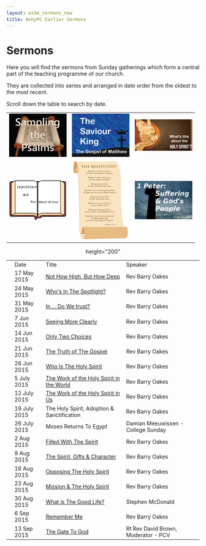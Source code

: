 ```yaml
---
layout: wide_sermons_new
title: AshyPC Earlier Sermons
---
```


# Sermons

Here you will find the sermons from Sunday gatherings which form a central part of the teaching programme of our church.

They are collected into series and arranged in date order from the oldest to the most recent.

Scroll down the table to search by date.

<div id='sermons'> 
<table>
<tr>
<td><img src="/images/psalms_300x225.png" width="150" alt="Sampling The Psalms"></a></td>
<td><img src="/images/matthew_300x225.png" width="150" alt="The Saviour King"></a></td>
<td><img src="/images/The_Holy_Spirit_300.png" width="150" alt="What's This About The Holy Spirit"></a></td>
</tr>
<tr>
<td><img src="/images/Leadership_Word_300.png" width="150" alt="Leadership &amp; the Word of God"></a></td>
<td><img src="/images/beatitudes_200.png" width="150" alt="The Beatitudes"></a></td>
<td><img src="/images/stone_cross_suffering_300.png" width="150" alt="Suffering &amp; the People of God"></a></td>
</tr>
</table>
<center>
<table>
<th>
<td>Date</td><td>Title</td><td>Speaker</td>
</th>

<tr>
    <td></td>
    <td>17 May 2015</td>
    <td><a href="https://www.dropbox.com/s/c5sr1mrdz75op6u/2015.05.17%20-%20Matt%205%4017-48.mp3?dl=0">Not How High, But How Deep</a></td>
    <td>Rev Barry Oakes</td>
</tr>

<tr>
    <td></td>
    <td>24 May 2015</td>
    <td><a href="https://www.dropbox.com/s/rd5ito2wykdjjty/2015.05.24%20-%20Matt%206%401-18.mp3?dl=0">Who's In The Spotlight?</a></td>
    <td>Rev Barry Oakes</td>
</tr>

<tr>
    <td></td>
    <td>31 May 2015</td>
    <td><a href="https://www.dropbox.com/s/r2ul2lc72emkt63/2015.05.31%20-%20Matt%206%4019-34.mp3?dl=0">In ... Do We trust?</a></td>
    <td>Rev Barry Oakes</td>
</tr>

<tr>
    <td></td>
    <td>7 Jun 2015</td>
    <td><a href="https://www.dropbox.com/s/iecktefqrcvc7ij/2015.06.07%20-%20Matt%207%401-12.mp3?dl=0">Seeing More Clearly</a></td>
    <td>Rev Barry Oakes</td>
</tr>

<tr>
    <td></td>
    <td>14 Jun 2015</td>
    <td><a href="https://www.dropbox.com/s/rf4hp3ujbzed0fg/2015.06.14%20-%20Matt%207%4013-29.mp3?dl=0">Only Two Choices</a></td>
    <td>Rev Barry Oakes</td>
</tr>

<tr>
    <td></td>
    <td>21 Jun 2015</td>
    <td><a href="https://www.dropbox.com/s/r132ixbui1z26df/2015.06.21%20-%20Gal%202%4011-21.mp3?dl=0">The Truth of The Gospel</a></td>
    <td>Rev Barry Oakes</td>
</tr>

<tr>
    <td></td>
    <td>28 Jun 2015</td>
    <td><a href="https://www.dropbox.com/s/ufrbxgn6ey0x19c/2015.06.28%20-%20HS%20%231%20-%20Who%20Is%20the%20Holy%20Spirit.mp3?dl=1">Who Is The Holy Spirit</a></td>
    <td>Rev Barry Oakes</td>
</tr>

<tr>
    <td></td>
    <td>5 July 2015</td>
    <td><a href="https://www.dropbox.com/s/pdnxhablbftg4is/2015.07.05%20-%20HS%20%232%20-%20THE%20WORK%20OF%20THE%20HOLY%20SPIRIT%20IN%20THE%20WORLD.mp3?dl=0">The Work of the Holy Spirit in the World</a></td>
    <td>Rev Barry Oakes</td>
</tr>

<tr>
    <td></td>
    <td>12 July 2015</td>
    <td><a href="https://www.dropbox.com/s/m1xw15y4gz8nywz/2015.07.12%20-%20HS%20%233%20-%20The%20Work%20of%20the%20Holy%20Spirit%20in%20Us.mp3?dl=0">The Work of the Holy Spirit in Us</a></td>
    <td>Rev Barry Oakes</td>
</tr>

<tr>
    <td></td>
    <td>19 July 2015</td>
    <td>The Holy Spirit, Adoption &amp; Sanctification</td>
    <td>Rev Barry Oakes</td>
</tr>

<tr>
    <td></td>
    <td>26 July 2015</td>
    <td>Moses Returns To Egypt</td>
    <td>Damian Meeuwissen - College Sunday</td>
</tr>

<tr>
    <td></td>
    <td>2 Aug 2015</td>
    <td><a href="https://www.dropbox.com/s/fss1zwonmzul34k/2015.08.02%20-%20HS%20%234%20-%20Filled%20with%20the%20Spirit.mp3?dl=0">Filled With The Spirit</a></td>
    <td>Rev Barry Oakes</td>
</tr>

<tr>
    <td></td>
    <td>9 Aug 2015</td>
    <td><a href="https://www.dropbox.com/s/k63awyct20ijsvz/2015.08.09%20-%20HS%20%235%20-%20The%20Spirit%2C%20Gifts%20and%20Character.mp3?dl=0">The Spirit, Gifts &amp; Character</a></td>
    <td>Rev Barry Oakes</td>
</tr>

<tr>
    <td></td>
    <td>16 Aug 2015</td>
    <td><a href="https://www.dropbox.com/s/w9gkm3c7to4xv35/2015.08.16%20-%20HS%20%236%20-%20Opposing%20the%20Holy%20Spirit.mp3?dl=0">Opposing The Holy Spirit</a></td>
    <td>Rev Barry Oakes</td>
</tr>

<tr>
    <td></td>
    <td>23 Aug 2015</td>
    <td><a href="https://www.dropbox.com/s/wgrrl2qsknmhofy/2015.08.23%20-%20HS%20%237%20-%20Mission%2C%20the%20Holy%20Spirit%20and%20Us.mp3?dl=0">Mission &amp; The Holy Spirit</a></td>
    <td>Rev Barry Oakes</td>
</tr>

<tr>
    <td></td>
    <td>30 Aug 2015</td>
    <td><a href="https://www.dropbox.com/s/2suiefzcs0yqtsx/2015.08.30%20-%20What%20Is%20the%20Good%20Life%20-%20SMcD.mp3?dl=0">What is The Good Life?</a></td>
    <td>Stephen McDonald</td>
</tr>

<tr>
    <td></td>
    <td>6 Sep 2015</td>
    <td><a href="https://www.dropbox.com/s/btatvoafgxwfam2/2015.09.06%20-%20Remembering%20Jesus%20-%20Lk%2022%4014-23.mp3?dl=0">Remember Me</a></td>
    <td>Rev Barry Oakes</td>
</tr>

<tr>
    <td></td>
    <td>13 Sep 2015</td>
    <td><a href="https://www.dropbox.com/s/wxm3wa62c5t2jfh/2015.09.13%20-%20Rt%20Rev%20David%20Brown.mp3?dl=0">The Gate To God</a></td>
    <td>Rt Rev David Brown, Moderator - PCV</td>
</tr>
height="200"

</table>
</center>
</div>
